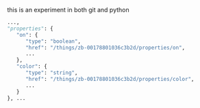 this is an experiment in both git and python

```python
...,
"properties": {
   "on": {
      "type": "boolean",
      "href": "/things/zb-00178801036c3b2d/properties/on",
      ...
   },
   "color": {
      "type": "string",
      "href": "/things/zb-00178801036c3b2d/properties/color",
      ...
   }
}, ...

```
